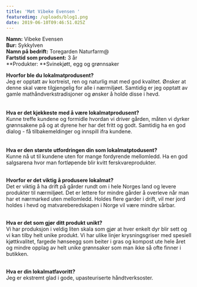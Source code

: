 ```yaml
---
title: 'Møt Vibeke Evensen '
featuredimg: /uploads/blog1.png
date: 2019-06-10T09:46:51.025Z
---
```

**Namn:** Vibeke Evensen\
**Bur:** Sykkylven\
**Namn på bedrift:** Toregarden Naturfarm@\
**Fartstid som produsent:** 3 år\
**Produkter: **Svinekjøtt, egg og grønnsaker

**Hvorfor ble du lokalmatprodusent?**\
Jeg er opptatt av kortreist, ren og naturlig mat med god kvalitet. Ønsker at denne skal være tilgjengelig for alle i nærmiljøet. Samtidig er jeg opptatt av gamle mathåndverkstradisjoner og ønsker å holde disse i hevd.\
\
\
**Hva er det kjekkeste med å være lokalmatprodusent?**\
Kunne treffe kundene og formidle hvordan vi driver gården, måten vi dyrker grønnsakene på og at dyrene her har det fritt og godt. Samtidig ha en god dialog - få tilbakemeldinger og innspill ifra kundene.\
\
\
**Hva er den største utfordringen din som lokalmatptodusent?**\
Kunne nå ut til kundene uten for mange fordyrende mellomledd. Ha en god salgsarena hvor man fortløpende blir kvitt ferskvareprodukter.

\
**Hvorfor er det viktig å produsere lokalmat?**\
Det er viktig å ha drift på gårder rundt om i hele Norges land og levere produkter til nærmiljøet. Det er lettere for mindre gårder å overleve når man har et nærmarked uten mellomledd. Holdes flere garder i drift, vil mer jord holdes i hevd og matvareberedskapen i Norge vil være mindre sårbar.

\
**Hva er det som gjør ditt produkt unikt?**\
Vi har produksjon i veldig liten skala som gjør at hver enkelt dyr blir sett og vi kan tilby helt unike produkt. Vi har ulike linjer krysningsgriser med spesiell kjøttkvalitet, fargede hønseegg som beiter i gras og kompost ute hele året og mindre opplag av helt unike grønnsaker som man ikke så ofte finner i butikken.

\
**Hva er din lokalmatfavoritt?**\
Jeg er ekstremt glad i gode, upasteuriserte håndtverksoster.
